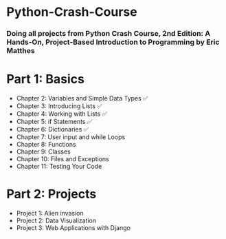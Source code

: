 # Python-Crash-Course
### Doing all projects from Python Crash Course, 2nd Edition: A Hands-On, Project-Based Introduction to Programming by Eric Matthes

# Part 1: Basics
- Chapter 2: Variables and Simple Data Types ✅
- Chapter 3: Introducing Lists ✅
- Chapter 4: Working with Lists ✅
- Chapter 5: if Statements ✅
- Chapter 6: Dictionaries ✅
- Chapter 7: User input and while Loops
- Chapter 8: Functions
- Chapter 9: Classes
- Chapter 10: Files and Exceptions
- Chapter 11: Testing Your Code
# Part 2: Projects
- Project 1: Alien invasion
- Project 2: Data Visualization
- Project 3: Web Applications with Django
